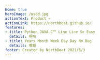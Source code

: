 ```yaml
---
home: true
heroImage: /used.jpg
actionText: Product →
actionLink: https://northboat.github.io/
features:
- title: Python JAVA C艹 Line Line So Easy
  details: 啊哈
- title: Years Month Week Day Day No Bug
  details: 哦豁
footer: Created by NorthBoat 2021/5/3
---
```

